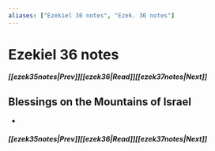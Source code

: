 ```yaml
---
aliases: ["Ezekiel 36 notes", "Ezek. 36 notes"]
---
```

# Ezekiel 36 notes
##### <span class=arrow-left></span>[[ezek35notes|Prev]]<span class=navigation-separator></span>[[ezek36|Read]]<span class=navigation-separator></span>[[ezek37notes|Next]]<span class=arrow-right></span>
## Blessings on the Mountains of Israel
- 
##### <span class=arrow-left></span>[[ezek35notes|Prev]]<span class=navigation-separator></span>[[ezek36|Read]]<span class=navigation-separator></span>[[ezek37notes|Next]]<span class=arrow-right></span>